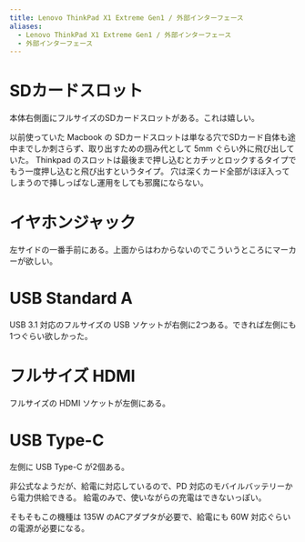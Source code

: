 ```yaml
---
title: Lenovo ThinkPad X1 Extreme Gen1 / 外部インターフェース
aliases:
  - Lenovo ThinkPad X1 Extreme Gen1 / 外部インターフェース
  - 外部インターフェース
---
```




SDカードスロット
================================================================================
本体右側面にフルサイズのSDカードスロットがある。これは嬉しい。

以前使っていた Macbook の SDカードスロットは単なる穴でSDカード自体も途中までしか刺さらず、取り出すための掴み代として 5mm ぐらい外に飛び出していた。
Thinkpad のスロットは最後まで押し込むとカチッとロックするタイプでもう一度押し込むと飛び出すというタイプ。
穴は深くカード全部がほぼ入ってしまうので挿しっぱなし運用をしても邪魔にならない。


イヤホンジャック
================================================================================
左サイドの一番手前にある。上面からはわからないのでこういうところにマーカーが欲しい。

USB Standard A
================================================================================
USB 3.1 対応のフルサイズの USB ソケットが右側に2つある。できれば左側にも1つぐらい欲しかった。

フルサイズ HDMI
================================================================================
フルサイズの HDMI ソケットが左側にある。


USB Type-C
================================================================================
左側に USB Type-C が2個ある。

非公式なようだが、給電に対応しているので、PD 対応のモバイルバッテリーから電力供給できる。
給電のみで、使いながらの充電はできないっぽい。

そもそもこの機種は 135W のACアダプタが必要で、給電にも 60W 対応ぐらいの電源が必要になる。











